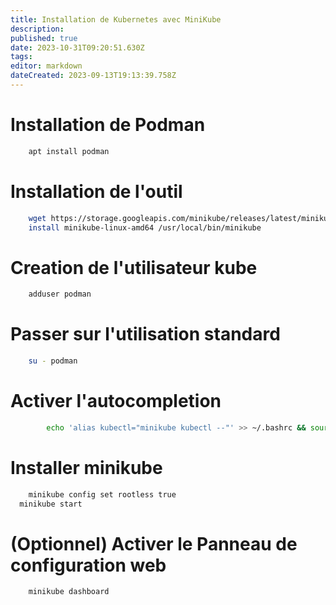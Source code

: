 ```yaml
---
title: Installation de Kubernetes avec MiniKube
description: 
published: true
date: 2023-10-31T09:20:51.630Z
tags: 
editor: markdown
dateCreated: 2023-09-13T19:13:39.758Z
---
```


# Installation de Podman
```bash
	apt install podman
```

# Installation de l'outil
```bash
	wget https://storage.googleapis.com/minikube/releases/latest/minikube-linux-amd64
	install minikube-linux-amd64 /usr/local/bin/minikube
```

# Creation de l'utilisateur kube
```bash
	adduser podman
```

# Passer sur l'utilisation standard
```bash
	su - podman
```

# Activer l'autocompletion
```bash
		echo 'alias kubectl="minikube kubectl --"' >> ~/.bashrc && source .bashrc
```

# Installer minikube
```bash
	minikube config set rootless true
  minikube start
```

# (Optionnel) Activer le Panneau de configuration web
```
	minikube dashboard
```